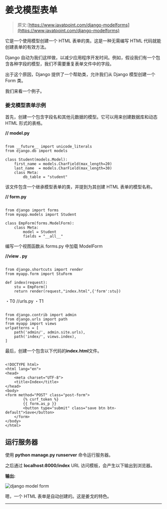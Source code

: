 # 姜戈模型表单

> 原文:[https://www.javatpoint.com/django-modelforms](https://www.javatpoint.com/django-modelforms)

它是一个使用模型创建一个 HTML 表单的类。这是一种无需编写 HTML 代码就能创建表单的有效方法。

Django 自动为我们这样做，以减少应用程序开发时间。例如，假设我们有一个包含各种字段的模型，我们不需要重复表单文件中的字段。

出于这个原因，Django 提供了一个帮助类，允许我们从 Django 模型创建一个 Form 类。

我们来看一个例子。

### 姜戈模型表单示例

首先，创建一个包含字段名和其他元数据的模型。它可以用来创建数据库和动态 HTML 形式的表格。

**// model.py**

```

from __future__ import unicode_literals
from django.db import models

class Student(models.Model):
    first_name = models.CharField(max_length=20)
    last_name  = models.CharField(max_length=30)
    class Meta:
        db_table = "student"

```

该文件包含一个继承模型表单的类，并提到为其创建 HTML 表单的模型名称。

**// form.py**

```

from django import forms
from myapp.models import Student

class EmpForm(forms.ModelForm):
    class Meta:
        model = Student
        fields = "__all__"

```

编写一个视图函数从 forms.py 中加载 ModelForm

**//view . py**

```

from django.shortcuts import render
from myapp.form import StuForm

def index(request):
    stu = EmpForm()
    return render(request,"index.html",{'form':stu})

```

・T0️ //urls.py ・T1️

```

from django.contrib import admin
from django.urls import path
from myapp import views
urlpatterns = [
    path('admin/', admin.site.urls),
    path('index/', views.index),
]

```

最后，创建一个包含以下代码的**index.html**文件。

```

<!DOCTYPE html>
<html lang="en">
<head>
    <meta charset="UTF-8">
    <title>Index</title>
</head>
<body>
<form method="POST" class="post-form">
        {% csrf_token %}
        {{ form.as_p }}
        <button type="submit" class="save btn btn-default">Save</button>
    </form>
</body>
</html>

```

## 运行服务器

使用 **python manage.py runserver** 命令运行服务器。

之后通过 **localhost:8000/index** URL 访问模板，会产生以下输出到浏览器。

**输出:**

![django model form](../Images/c22d4b79e0d0d25f45b8b3e8a8be51e1.png)

嗯，一个 HTML 表单是自动创建的。这是姜戈的特色。

* * *